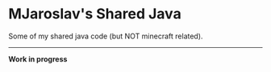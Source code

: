 # MJaroslav's Shared Java

Some of my shared java code (but NOT minecraft related).

---

**Work in progress**
